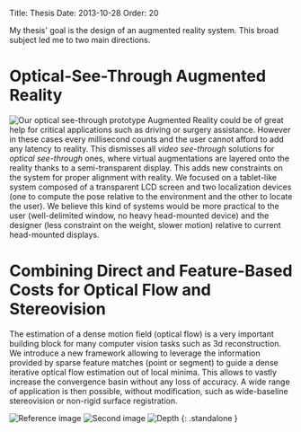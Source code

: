 Title: Thesis
Date: 2013-10-28
Order: 20

My thesis' goal is the design of an augmented reality system. This broad subject led me to two main directions.

# Optical-See-Through Augmented Reality
![Our optical see-through prototype][ost-system]
Augmented Reality could be of great help for critical applications such as driving or surgery assistance. However in these cases every millisecond counts and the user cannot afford to add any latency to reality. This dismisses all _video see-through_ solutions for _optical see-through_ ones, where virtual augmentations are layered onto the reality thanks to a semi-transparent display. This adds new constraints on the system for proper alignment with reality. We focused on a tablet-like system composed of a transparent LCD screen and two localization devices (one to compute the pose relative to the environment and the other to locate the user). We believe this kind of systems would be more practical to the user (well-delimited window, no heavy head-mounted device) and the designer (less constraint on the weight, slower motion) relative to current head-mounted displays.

[ost-system]: {filename}/images/seethrough/system.jpg

# Combining Direct and Feature-Based Costs for Optical Flow and Stereovision
The estimation of a dense motion field (optical flow) is a very important building block for many computer vision tasks such as 3d reconstruction. We introduce a new framework allowing to leverage the information provided by sparse feature matches (point or segment) to guide a dense iterative optical flow estimation out of local minima. This allows to vastly increase the convergence basin without any loss of accuracy. A wide range of application is then possible, without modification, such as wide-baseline stereovision or non-rigid surface registration.

![Reference image][Daisy1] ![Second image][Daisy2] ![Depth][Daisy3]
{: .standalone }

[Daisy1]: {filename}/images/daisy/4.png "Reference image"
[Daisy2]: {filename}/images/daisy/2.png "Second image"
[Daisy3]: {filename}/images/daisy/42.png "Computed depth map with detected self-occlusions in green"

